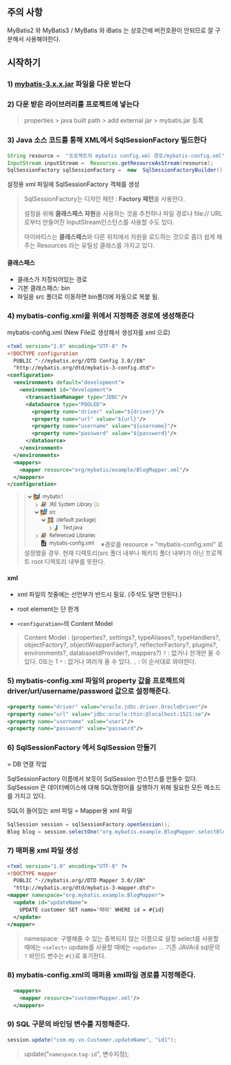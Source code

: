 ## 주의 사항
MyBatis2 와 MyBatis3 / MyBatis 와 iBatis 는 상호간에 버전호환이 안되므로 잘 구분해서 사용해야한다.

## 시작하기

### 1) [mybatis-3.x.x.jar](https://github.com/mybatis/mybatis-3/releases) 파일을 다운 받는다

### 2) 다운 받은 라이브러리를 프로젝트에 넣는다
> properties > java built path > add external jar > mybatis.jar 등록
> 
### 3) Java 소스 코드를 통해 XML에서 SqlSessionFactory 빌드한다
```java
String resource =  "프로젝트의 mybatis config.xml 경로/mybatis-config.xml";  
InputStream inputStream =  Resources.getResourceAsStream(resource);
SqlSessionFactory sqlSessionFactory =  new  SqlSessionFactoryBuilder().build(inputStream);
```
설정용 xml 파일에 SqlSessionFactory 객체를 생성
>SqlSessionFactory는 디자인 패턴 : **Factory 패턴**을 사용한다.
>
>설정을 위해 **클래스패스 자원**을 사용하는 것을 추천하나 파일 경로나 file:// URL로부터 만들어진 InputStream인스턴스를 사용할 수도 있다. 
>
>마이바티스는 **클래스패스**와 다른 위치에서 자원을 로드하는 것으로 좀더 쉽게 해주는 Resources 라는 유틸성 클래스를 가지고 있다.

#### 클래스패스
- 클래스가 저장되어있는 경로
- 기본 클래스패스: bin
- 파일을 src 폴더로 이동하면 bin폴더에 자동으로 복붙 됨.

### 4) mybatis-config.xml을 위에서 지정해준 경로에 생성해준다
mybatis-config.xml (New File로 생성해서 생성자를 xml 으로)
```xml
<?xml version="1.0" encoding="UTF-8" ?>
<!DOCTYPE configuration
  PUBLIC "-//mybatis.org//DTD Config 3.0//EN"
  "http://mybatis.org/dtd/mybatis-3-config.dtd">
<configuration>
  <environments default="development">
    <environment id="development">
      <transactionManager type="JDBC"/>
      <dataSource type="POOLED">
        <property name="driver" value="${driver}"/>
        <property name="url" value="${url}"/>
        <property name="username" value="${username}"/>
        <property name="password" value="${password}"/>
      </dataSource>
    </environment>
  </environments>
  <mappers>
    <mapper resource="org/mybatis/example/BlogMapper.xml"/>
  </mappers>
</configuration>
```
>![enter image description here](https://github.com/ette9844/writing_md/blob/master/imgs/mybatis-path.PNG?raw=true)
>※경로를 resource = "mybatis-config.xml" 로 설정했을 경우. 현재 디렉토리(src 폴더 내부나 패키지 폴더 내부)가 아닌 프로젝트 root 디렉토리 내부를 뜻한다.
>

#### xml
- xml 파일의 첫줄에는 선언부가 반드시 필요. (주석도 달면 안된다.)
- root element는 단 한개

- `<configuration>`의 Content Model
>Content Model : (properties?, settings?, typeAliases?, typeHandlers?, objectFactory?, objectWrapperFactory?, 
 reflectorFactory?, plugins?, environments?, databaseIdProvider?, mappers?)
> `?` : 없거나 한개만 올 수 있다. 0또는 1
> `*` : 없거나 여러개 올 수 있다. 
> `,` : 이 순서대로 와야한다.

### 5) mybatis-config.xml 파일의 property 값을 프로젝트의 driver/url/username/password 값으로 설정해준다.
```xml
<property name="driver" value="oracle.jdbc.driver.OracleDriver"/>
<property name="url" value="jdbc:oracle:thin:@localhost:1521:xe"/>
<property name="username" value="user1"/>
<property name="password" value="password"/>
```

### 6) SqlSessionFactory 에서 SqlSession 만들기 
= DB 연결 작업

SqlSessionFactory 이름에서 보듯이 SqlSession 인스턴스를 만들수 있다. SqlSession 은 데이터베이스에 대해 SQL명령어를 실행하기 위해 필요한 모든 메소드를 가지고 있다.

SQL이 들어있는 xml 파일 = Mapper용 xml 파일

```java
SqlSession session = sqlSessionFactory.openSession();
Blog blog = session.selectOne("org.mybatis.example.BlogMapper.selectBlog", 101);
```

### 7) 매퍼용 xml 파일 생성
```xml
<?xml version="1.0" encoding="UTF-8" ?>
<!DOCTYPE mapper
  PUBLIC "-//mybatis.org//DTD Mapper 3.0//EN"
  "http://mybatis.org/dtd/mybatis-3-mapper.dtd">
<mapper namespace="org.mybatis.example.BlogMapper">
  <update id="updateName">
    UPDATE customer SET name='마이' WHERE id = #{id}
  </update>
</mapper>
```
>namespace: 구별해줄 수 있는 중복되지 않는 이름으로 설정
>select를 사용할 때에는 `<select>`
>update를 사용할 때에는 `<update>` ...
>기존 JAVA내 sql문의 `?` 바인드 변수는 `#{}`로 표기한다.

### 8) mybatis-config.xml의 매퍼용 xml파일 경로를 지정해준다.
```xml
  <mappers>
    <mapper resource="customerMapper.xml"/>
  </mappers>
  ```
  
### 9) SQL 구문의 바인딩 변수를 지정해준다.
```java
session.update("com.my.vo.Customer.updateName", "id1");
```
>update("`namespace`.`tag-id`", 변수지정);
<!--stackedit_data:
eyJoaXN0b3J5IjpbLTUzMDQ2ODM2MiwyNjA1NTczMjUsNTg1OD
gxNDIyLDE1NzMyNTU5NTUsMTM5ODM0ODAxNiwtMTc2MzEwNDEw
Nl19
-->